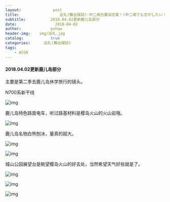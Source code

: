 ```yaml
---
layout:              post
title:                  巡礼(舞台探訪)-中二病也要谈恋爱！(中二病でも恋がしたい！)
subtitle:           2018.04.02更新鹿儿岛部分
date:                 2018-04-02
author:             pshow
header-img:    img/巡礼.jpg
catalog:            true
categories:      巡礼(舞台探訪)
tags:
    - ACGN
---
```


#### 2018.04.02更新鹿儿岛部分

主要是第二季去鹿儿岛休学旅行的镜头。

N700系新干线

![img](https://osyuwa.bn.files.1drv.com/y4mZ7bH2XyVmtcU6u1rU4QASIdu8_DVYZg_RpjTAQHJ9KyD3kmuMF1JKrBzyGblD-gMmVseAqueoAxtW2CA2SvL2d7nCFMbtpx50RJpK25tC_dTv9bfKZgEB6vQpoaXxYQpe-o84yd9oQvEr2_iSCejXSwZG-kCxoegqHdlC3sH_BxFN6kIX-AZEBgySBnnRJM80tIB_BFrNjBfRFxEQBAUOQ?width=1200&height=1598&cropmode=none)

鹿儿岛特色路面电车，听过路基材料是樱岛火山的火山岩哦。

![img](https://m8az4w.bn.files.1drv.com/y4mGo4hVSwWdSnXGb35dVdA2-4jCqUggByQWpKw4sQkrGFgyaQqNUVBnmLeMG-PL4BBGhxCC-73qpVu2PwyDFV3yJA8HbDiuCEpSr7fEuzUGjBiOGZoCcoIp5FVyRg_-mCvZS427QH86fTP3-r1rj_Ik7lVKCsKoiiFSL7wBbA2dk3fn8Z0NLqMkudgl_JJageENDqI05Fo5Kastub-FQ9lJA?width=1200&height=1598&cropmode=none)

鹿儿岛名物白熊刨冰，量真的超大。

![img](https://pmyywa.bn.files.1drv.com/y4mjZBPxUJiffsJZt7fGNpZMmWK3JRVGKI1mOB-UzjDYZdAeVd0kVR2qSBQkOQATiGdV3631Gx3-8lGvefFSK7tqVPXYupeCOLf3S-F7xfLcrN_ygI-IEkzczS2x4yD5NK455A6bcQGFfZ0NwHGidNFHvFK0ZZ-Fjy74PP994Q8-_pWi2xIOcKMGtMHbBZimYWc_Nb1fC9Te02B9xzYrs4uZA?width=1200&height=1598&cropmode=none)

![img](https://osyxwa.bn.files.1drv.com/y4mkZCKrhLpqaRmG5IlbjqV7JI6S5eXsEBsdVGAvouxVCvtJEYqsr5460PQWLeKDsGuqc0sB4PTzqSz84zJUUkkbpF8HMStRdBxnRr8cDpHXoqPP5oKS-O1HX21HPoIk6xxyKpN7m8NZ9H8FsbdJ4oCLosEpcqwPpNA-gsvuRnooljyHWfCInPy5j_2KDOp6uXZiCt4u3DtkXkllMg_REfuJQ?width=1200&height=1598&cropmode=none)

城山公园展望台是眺望樱岛火山的好去处，当然希望天气好些就是了。

![img](https://m3po5g.bn.files.1drv.com/y4morSFUrjFPm5wiPwis0qvcqsbsx38P0ZcXj1TLLKY8ckrjkILpT4u0xx-djd0fzwjSlTJV05PbU9OHi3Cz02MOJFOdTHHj-ao3wxCC93P5xkTkBvKt8N4eTns3Ine6ZKte4xAHSNAjebxQPsSgvlG7sLAb9x07q8DZYyi6mMFItzEvE6FZTCcNshFDNMF0jNo4JE3HIHZsa7YK8NFkp9iJQ?width=4032&height=5290&cropmode=none)

![img](https://pmyvwa.bn.files.1drv.com/y4mJU87HbVrWit8j5DbMJc_2JoJMG8LMctW7QJXaIvLZWuy4BhJaJ2DR475Gn906NcB6FhVfGLarmVq2j2EjMNymqzPH-8K_PY4Vuc0Z7GQtQSGYoLY9WMyZITnczlylnToT_WZu5GyjFmra_Jr7co8BjqN53-Fpux8k-fFGznrrk4_Rt1E-mcUx3N4eKp5sBrqCepZDiYu76yVJOGVqNmKOw?width=1200&height=1598&cropmode=none)

![img](https://pmywwa.bn.files.1drv.com/y4muOgzpoSiMw1fLgorYX-5FP_PKiTsqiIFt3gpzUaKBnTw-iNXAMpNRUiJBu2YqWt635nKyhiFKhDiCr-KLCF2mMp8FmoonDF4RMcx7tAbTig4qKBC93OH7LTPY-wnBW1k0Z7Sv93GujMoqAUZ9gFuuFiJJy8YQ1ORCSBqLMCMhJjXybvZsFLUUU1fYFrh_NUTAq-d7rSGn3bDyBKevUyubg?width=1200&height=1598&cropmode=none)

